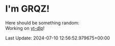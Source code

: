 # I'm GRQZ!
Here should be something random:  
Working on [yt-dlp](https://github.com/yt-dlp/yt-dlp)!


Last Update: 2024-07-10 12:56:52.979675+00:00
